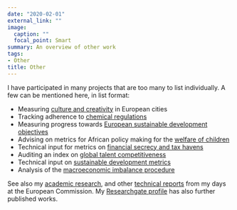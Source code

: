 ```yaml
---
date: "2020-02-01"
external_link: ""
image:
  caption: ""
  focal_point: Smart
summary: An overview of other work
tags:
- Other
title: Other
---
```


I have participated in many projects that are too many to list individually. A few can be mentioned here, in list format:

* Measuring [culture and creativity](https://publications.jrc.ec.europa.eu/repository/handle/JRC117336) in European cities
* Tracking adherence to [chemical regulations](https://echa.europa.eu/legislation)
* Measuring progress towards [European sustainable development objectives](https://doi.org/10.1016/j.indic.2020.100075)
* Advising on metrics for African policy making for the [welfare of children](https://www.africanchildforum.org/index.php/en/)
* Technical input for metrics on [financial secrecy and tax havens](https://fsi.taxjustice.net/)
* Auditing an index on [global talent competitiveness](https://www.insead.edu/sites/default/files/assets/dept/globalindices/docs/GTCI-2020-report.pdf)
* Technical input on [sustainable development metrics](https://publications.jrc.ec.europa.eu/repository/handle/JRC116857)
* Analysis of the [macroeconomic imbalance procedure](https://publications.jrc.ec.europa.eu/repository/handle/JRC106900)

See also my [academic research](/publication), and other [technical reports](https://publications.jrc.ec.europa.eu/repository/search/?filter=CONTRIBUTOR:BECKER%20William%20Edward) from my days at the European Commission. My [Researchgate profile](https://www.researchgate.net/profile/William-Becker-7) has also further published works.
